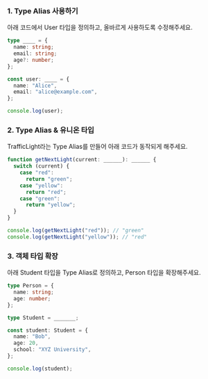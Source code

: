 ### 1. Type Alias 사용하기

아래 코드에서 User 타입을 정의하고, 올바르게 사용하도록 수정해주세요.

```ts
type ____ = {
  name: string;
  email: string;
  age?: number;
};

const user: ____ = {
  name: "Alice",
  email: "alice@example.com",
};

console.log(user);
```

### 2. Type Alias & 유니온 타입

TrafficLight라는 Type Alias를 만들어 아래 코드가 동작되게 해주세요.

```ts
function getNextLight(current: ______): ______ {
  switch (current) {
    case "red":
      return "green";
    case "yellow":
      return "red";
    case "green":
      return "yellow";
  }
}

console.log(getNextLight("red")); // "green"
console.log(getNextLight("yellow")); // "red"
```

### 3. 객체 타입 확장

아래 Student 타입을 Type Alias로 정의하고, Person 타입을 확장해주세요.

```ts
type Person = {
  name: string;
  age: number;
};

type Student = _______;

const student: Student = {
  name: "Bob",
  age: 20,
  school: "XYZ University",
};

console.log(student);
```
